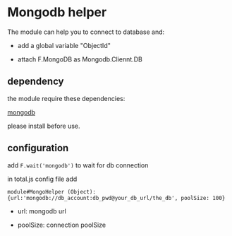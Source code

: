 # Mongodb helper #

The module can help you to connect to database and:  

- add a global variable "ObjectId"

- attach F.MongoDB as Mongodb.Cliennt.DB

## dependency ##

the module require these dependencies:

[mongodb](https://www.npmjs.com/package/mongodb)

please install before use.

## configuration ##

add `F.wait('mongodb')` to wait for db connection

in total.js config file add

`module#MongoHelper (Object): {url:'mongodb://db_account:db_pwd@your_db_url/the_db', poolSize: 100}`

- url: mongodb url

- poolSize: connection poolSize
